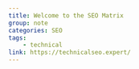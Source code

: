 ```yaml
---
title: Welcome to the SEO Matrix
group: note
categories: SEO
tags:
    - technical
link: https://technicalseo.expert/
---
```

